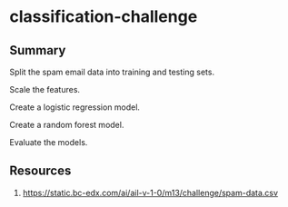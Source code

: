 # classification-challenge

## Summary
Split the spam email data into training and testing sets.

Scale the features.

Create a logistic regression model.

Create a random forest model.

Evaluate the models.

## Resources
1.  https://static.bc-edx.com/ai/ail-v-1-0/m13/challenge/spam-data.csv